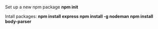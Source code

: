Set up a new npm package
**npm init**

Intall packages:
**npm install express**
**npm install -g nodeman**
**npm install body-parser**



